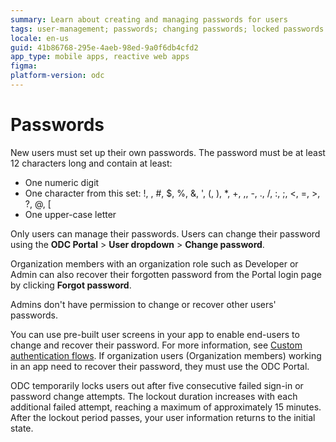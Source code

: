 ```yaml
---
summary: Learn about creating and managing passwords for users
tags: user-management; passwords; changing passwords; locked passwords
locale: en-us
guid: 41b86768-295e-4aeb-98ed-9a0f6db4cfd2
app_type: mobile apps, reactive web apps
figma:
platform-version: odc
---
```


# Passwords

New users must set up their own passwords. The password must be at least 12 characters long and contain at least:

* One numeric digit
* One character from this set: !, \, #, $, %, &, ', (, ), *, +, ,, -, ., /, :, ;, <, =, >, ?, @, [
* One upper-case letter

Only users can manage their passwords. Users can change their password using the **ODC Portal** > **User dropdown** > **Change password**.

Organization members with an organization role such as Developer or Admin can also recover their forgotten password from the Portal login page by clicking **Forgot password**.

<div class="info" markdown="1">
    
Admins don't have permission to change or recover other users' passwords.

</div>

You can use pre-built user screens in your app to enable end-users to change and recover their password. For more information, see [Custom authentication flows](../building-apps/ui/custom-auth.md). If organization users (Organization members) working in an app need to recover their password, they must use the ODC Portal.

ODC temporarily locks users out after five consecutive failed sign-in or password change attempts. The lockout duration increases with each additional failed attempt, reaching a maximum of approximately 15 minutes. After the lockout period passes, your user information returns to the initial state.
